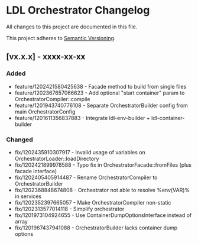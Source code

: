 # LDL Orchestrator Changelog

All changes to this project are documented in this file.

This project adheres to [Semantic Versioning](https://semver.org/spec/v2.0.0.html).

## [vx.x.x] - xxxx-xx-xx

### Added

- feature/1202421580425638 - Facade method to build from single files
- feature/1202367657066623 - Add optional "start container" param to OrchestratorCompiler::compile 
- feature/1201943740776108 - Separate OrchestratorBuilder config from main OrchestratorConfig
- feature/1201611356837883 - Integrate ldl-env-builder + ldl-container-builder

### Changed

- fix/1202435910307917 - Invalid usage of variables on OrchestratorLoader::loadDirectory
- fix/1202421899978588 - Typo fix in OrchestratorFacade::fromFiles (plus facade interface)
- fix/1202405405914487 - Rename OrchestratorCompiler to OrchestratorBuilder
- fix/1202368848674808 - Orchestrator not able to resolve %env(VAR)% in services
- fix/1202352397665057 - Make OrchestratorCompiler non-static
- fix/1202313577014118 - Simplify orchestrator
- fix/1201973104924655 - Use ContainerDumpOptionsInterface instead of array
- fix/1201967437941088 - OrchestratorBuilder lacks container dump options

